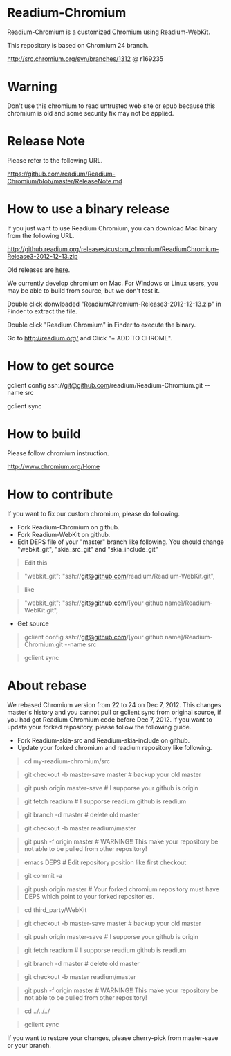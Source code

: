 Readium-Chromium
===============

Readium-Chromium is a customized Chromium using Readium-WebKit.

This repository is based on Chromium 24 branch.

http://src.chromium.org/svn/branches/1312 @ r169235

# Warning

Don't use this chromium to read untrusted web site or epub because this chromium is old and some security fix may not be applied. 

# Release Note
Please refer to the following URL.

https://github.com/readium/Readium-Chromium/blob/master/ReleaseNote.md

# How to use a binary release
If you just want to use Readium Chromium, you can download Mac binary from the following URL.

http://github.readium.org/releases/custom_chromium/ReadiumChromium-Release3-2012-12-13.zip

Old releases are [here](https://github.com/readium/Readium-Chromium/blob/master/OldRelease.md).

We currently develop chromium on Mac.
For Windows or Linux users, you may be able to build from source, but we don't test it.

Double click donwloaded "ReadiumChromium-Release3-2012-12-13.zip" in Finder to extract the file.

Double click "Readium Chromium" in Finder to execute the binary.

Go to http://readium.org/ and Click "+ ADD TO CHROME".

# How to get source
gclient config ssh://git@github.com/readium/Readium-Chromium.git --name src

gclient sync

# How to build
Please follow chromium instruction.

http://www.chromium.org/Home

# How to contribute
If you want to fix our custom chromium, please do following.

* Fork Readium-Chromium on github.
* Fork Readium-WebKit on github.
* Edit DEPS file of your "master" branch like following. You should change "webkit_git", "skia_src_git" and "skia_include_git"

> Edit this

>   "webkit_git": "ssh://git@github.com/readium/Readium-WebKit.git",

> like

>   "webkit_git": "ssh://git@github.com/[your github name]/Readium-WebKit.git",


* Get source

> gclient config ssh://git@github.com/[your github name]/Readium-Chromium.git --name src

> gclient sync

# About rebase
We rebased Chromium version from 22 to 24 on Dec 7, 2012.
This changes master's history and you cannot pull or gclient sync from original source, if you had got Readium Chromium code before Dec 7, 2012.
If you want to update your forked repository, please follow the following guide.

* Fork Readium-skia-src and Readium-skia-include on github.
* Update your forked chromium and readium repository like following.

> cd my-readium-chromium/src

> git checkout -b master-save master    # backup your old master

> git push origin master-save           # I supporse your github is origin

> git fetch readium                     # I supporse readium github is readium

> git branch -d master                  # delete old master

> git checkout -b master readium/master

> git push -f origin master             # WARNING!! This make your repository be not able to be pulled from other repository!

> emacs DEPS                            # Edit repository position like first checkout

> git commit -a

> git push origin master                # Your forked chromium repository must have DEPS which point to your forked repositories.

> cd third_party/WebKit

> git checkout -b master-save master    # backup your old master

> git push origin master-save           # I supporse your github is origin

> git fetch readium                     # I supporse readium github is readium

> git branch -d master                  # delete old master

> git checkout -b master readium/master

> git push -f origin master             # WARNING!! This make your repository be not able to be pulled from other repository!

> cd ../../../

> gclient sync

If you want to restore your changes, please cherry-pick from master-save or your branch.
